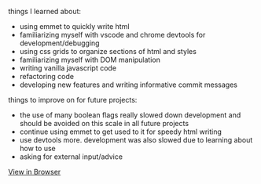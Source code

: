 things I learned about:
- using emmet to quickly write html
- familiarizing myself with vscode and chrome devtools for development/debugging
- using css grids to organize sections of html and styles
- familiarizing myself with DOM manipulation
- writing vanilla javascript code
- refactoring code
- developing new features and writing informative commit messages

things to improve on for future projects:
- the use of many boolean flags really slowed down development and should be avoided on this scale in all future projects
- continue using emmet to get used to it for speedy html writing
- use devtools more. development was also slowed due to learning about how to use
- asking for external input/advice

[View in Browser](https://syeo-1.github.io/calculator/)
